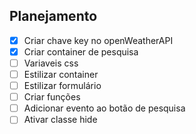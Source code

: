 ## Planejamento

- [x] Criar chave key no openWeatherAPI
- [x] Criar container de pesquisa
- [ ] Variaveis css
- [ ] Estilizar container
- [ ] Estilizar formulário
- [ ] Criar funções
- [ ] Adicionar evento ao botão de pesquisa
- [ ] Ativar classe hide
